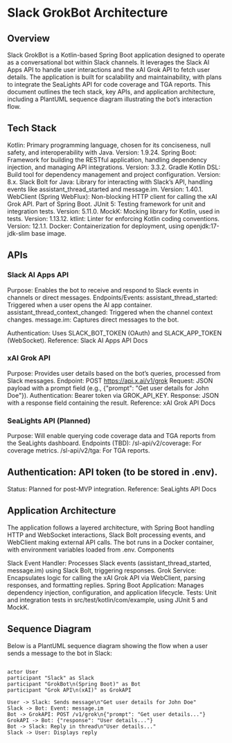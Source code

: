 # Slack GrokBot Architecture
## Overview
Slack GrokBot is a Kotlin-based Spring Boot application designed to operate as a conversational bot within Slack channels. It leverages the Slack AI Apps API to handle user interactions and the xAI Grok API to fetch user details. The application is built for scalability and maintainability, with plans to integrate the SeaLights API for code coverage and TGA reports.
This document outlines the tech stack, key APIs, and application architecture, including a PlantUML sequence diagram illustrating the bot’s interaction flow.
## Tech Stack

Kotlin: Primary programming language, chosen for its conciseness, null safety, and interoperability with Java. Version: 1.9.24.
Spring Boot: Framework for building the RESTful application, handling dependency injection, and managing API integrations. Version: 3.3.2.
Gradle Kotlin DSL: Build tool for dependency management and project configuration. Version: 8.x.
Slack Bolt for Java: Library for interacting with Slack’s API, handling events like assistant_thread_started and message.im. Version: 1.40.1.
WebClient (Spring WebFlux): Non-blocking HTTP client for calling the xAI Grok API. Part of Spring Boot.
JUnit 5: Testing framework for unit and integration tests. Version: 5.11.0.
MockK: Mocking library for Kotlin, used in tests. Version: 1.13.12.
ktlint: Linter for enforcing Kotlin coding conventions. Version: 12.1.1.
Docker: Containerization for deployment, using openjdk:17-jdk-slim base image.

## APIs
### Slack AI Apps API

Purpose: Enables the bot to receive and respond to Slack events in channels or direct messages.
Endpoints/Events:
assistant_thread_started: Triggered when a user opens the AI app container.
assistant_thread_context_changed: Triggered when the channel context changes.
message.im: Captures direct messages to the bot.


Authentication: Uses SLACK_BOT_TOKEN (OAuth) and SLACK_APP_TOKEN (WebSocket).
Reference: Slack AI Apps API Docs

### xAI Grok API

Purpose: Provides user details based on the bot’s queries, processed from Slack messages.
Endpoint: POST https://api.x.ai/v1/grok
Request: JSON payload with a prompt field (e.g., {"prompt": "Get user details for John Doe"}).
Authentication: Bearer token via GROK_API_KEY.
Response: JSON with a response field containing the result.
Reference: xAI Grok API Docs

### SeaLights API (Planned)

Purpose: Will enable querying code coverage data and TGA reports from the SeaLights dashboard.
Endpoints (TBD):
/sl-api/v2/coverage: For coverage metrics.
/sl-api/v2/tga: For TGA reports.


## Authentication: API token (to be stored in .env).
Status: Planned for post-MVP integration.
Reference: SeaLights API Docs

## Application Architecture
The application follows a layered architecture, with Spring Boot handling HTTP and WebSocket interactions, Slack Bolt processing events, and WebClient making external API calls. The bot runs in a Docker container, with environment variables loaded from .env.
Components

Slack Event Handler: Processes Slack events (assistant_thread_started, message.im) using Slack Bolt, triggering responses.
Grok Service: Encapsulates logic for calling the xAI Grok API via WebClient, parsing responses, and formatting replies.
Spring Boot Application: Manages dependency injection, configuration, and application lifecycle.
Tests: Unit and integration tests in src/test/kotlin/com/example, using JUnit 5 and MockK.

## Sequence Diagram
Below is a PlantUML sequence diagram showing the flow when a user sends a message to the bot in Slack:

```plantuml

actor User
participant "Slack" as Slack
participant "GrokBot\n(Spring Boot)" as Bot
participant "Grok API\n(xAI)" as GrokAPI

User -> Slack: Sends message\n"Get user details for John Doe"
Slack -> Bot: Event: message.im
Bot -> GrokAPI: POST /v1/grok\n{"prompt": "Get user details..."}
GrokAPI -> Bot: {"response": "User details..."}
Bot -> Slack: Reply in thread\n"User details..."
Slack -> User: Displays reply

```